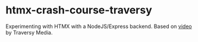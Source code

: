 # htmx-crash-course-traversy

Experimenting with HTMX with a NodeJS/Express backend.
Based on [video](https://www.youtube.com/watch?v=0UvA7zvwsmg) by Traversy Media.
